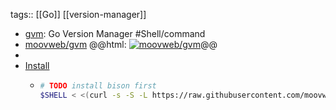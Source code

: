 tags:: [[Go]] [[version-manager]]

- [gvm](https://github.com/moovweb/gvm): Go Version Manager #Shell/command
- [moovweb/gvm](https://github.com/moovweb/gvm)
  @@html: <a href="https://github.com/moovweb/gvm/"><img src="https://github-readme-stats-astronomer.vercel.app/api/pin/?username=moovweb&repo=gvm&theme=tokyonight" alt="moovweb/gvm"/></a>@@
-
- [Install](https://github.com/moovweb/gvm#installing)
	- ```bash
	  # TODO install bison first
	  $SHELL < <(curl -s -S -L https://raw.githubusercontent.com/moovweb/gvm/master/binscripts/gvm-installer)
	  ```